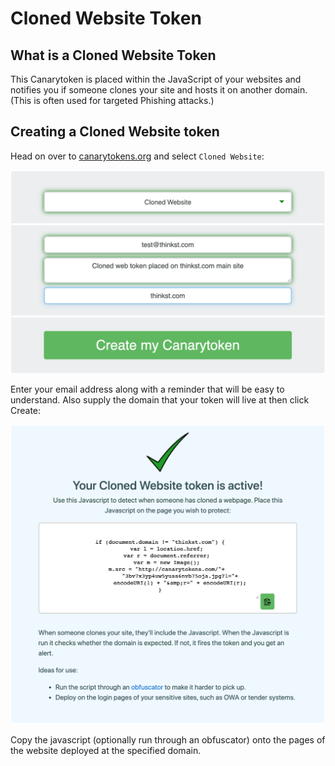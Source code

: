 # Cloned Website Token

## What is a Cloned Website Token

This Canarytoken is placed within the JavaScript of your websites and notifies you if someone clones your site and hosts it on another domain. (This is often used for targeted Phishing attacks.)

## Creating a Cloned Website token

Head on over to [canarytokens.org](https://canarytokens.org/generate) and select `Cloned Website`:

![Creating a Cloned Website token](../.vuepress/images/cloned_web_token_creating.png)

Enter your email address along with a reminder that will be easy to understand. Also supply the domain that your token will live at then click Create:

![Created a Cloned Website token](../.vuepress/images/cloned_web_token_created.png)

Copy the javascript (optionally run through an obfuscator) onto the pages of the website deployed at the specified domain.
